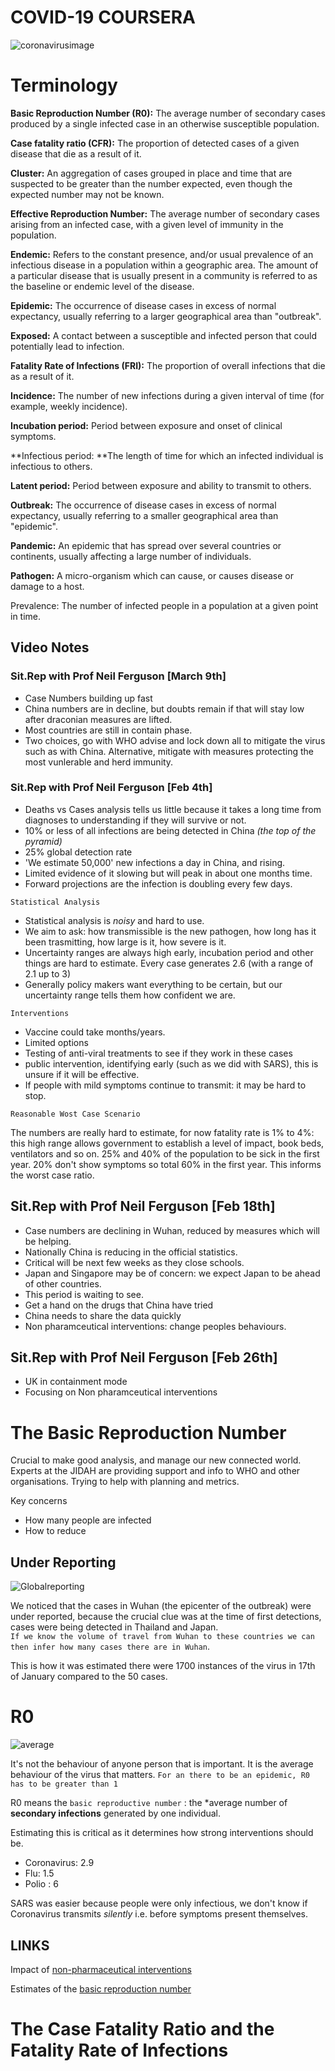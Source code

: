 # COVID-19 COURSERA

![coronavirusimage](https://wpcdn.us-east-1.vip.tn-cloud.net/www.abc6.com/content/uploads/2020/03/coronavirus.png)
  

# Terminology 
**Basic Reproduction Number (R0):** The average number of secondary cases produced by a single infected case in an otherwise susceptible population.

**Case fatality ratio (CFR):** The proportion of detected cases of a given disease that die as a result of it.

**Cluster:** An aggregation of cases grouped in place and time that are suspected to be greater than the number expected, even though the expected number may not be known.

**Effective Reproduction Number:** The average number of secondary cases arising from an infected case, with a given level of immunity in the population.

**Endemic:** Refers to the constant presence, and/or usual prevalence of an infectious disease in a population within a geographic area. The amount of a particular disease that is usually present in a community is referred to as the baseline or endemic level of the disease.

**Epidemic:** The occurrence of disease cases in excess of normal expectancy, usually referring to a larger geographical area than "outbreak".

**Exposed:** A contact between a susceptible and infected person that could potentially lead to infection.

**Fatality Rate of Infections (FRI):** The proportion of overall infections that die as a result of it.

**Incidence:** The number of new infections during a given interval of time (for example, weekly incidence).

**Incubation period:** Period between exposure and onset of clinical symptoms.

**Infectious period: **The length of time for which an infected individual is infectious to others.

**Latent period:** Period between exposure and ability to transmit to others.

**Outbreak:** The occurrence of disease cases in excess of normal expectancy, usually referring to a smaller geographical area than "epidemic".

**Pandemic:** An epidemic that has spread over several countries or continents, usually affecting a large number of individuals.

**Pathogen:** A micro-organism which can cause, or causes disease or damage to a host.

Prevalence: The number of infected people in a population at a given point in time.


## Video Notes
  

### Sit.Rep with Prof Neil Ferguson [March 9th]

- Case Numbers building up fast
- China numbers are in decline, but doubts remain if that will stay low after draconian measures are lifted. 
- Most countries are still in contain phase.
- Two choices, go with WHO advise and lock down all to mitigate the virus such as with China. Alternative, mitigate with measures protecting the most vunlerable and herd immunity. 
  

### Sit.Rep with Prof Neil Ferguson [Feb 4th]

- Deaths vs Cases analysis tells us little because it takes a long time from diagnoses to understanding if they will survive or not.
- 10% or less of all infections are being detected in China *(the top of the pyramid)*
- 25% global detection rate
- 'We estimate 50,000' new infections a day in China, and rising. 
- Limited evidence of it slowing but will peak in about one months time.
- Forward projections are the infection is doubling every few days. 
  
`Statistical Analysis`  


- Statistical analysis is *noisy* and hard to use. 
- We aim to ask: how transmissible is the new pathogen, how long has it been trasmitting, how large is it, how severe is it. 
- Uncertainty ranges are always high early, incubation period and other things are hard to estimate. Every case generates 2.6 (with a range of 2.1 up to 3)
- Generally policy makers want everything to be certain, but our uncertainty range tells them how confident we are. 

`Interventions`

- Vaccine could take months/years. 
- Limited options 
- Testing of anti-viral treatments to see if they work in these cases
- public intervention, identifying early (such as we did with SARS), this is unsure if it will be effective. 
- If people with mild symptoms continue to transmit:  it may be hard to stop.

`Reasonable Wost Case Scenario`

The numbers are really hard to estimate, for now fatality rate is 1% to 4%: this high range allows government to establish a level of impact, book beds, ventilators and so on. 25% and 40% of the population to be sick in the first year. 20% don't show symptoms so total 60% in the first year. This informs the worst case ratio. 

## Sit.Rep with Prof Neil Ferguson [Feb 18th]

- Case numbers are declining in Wuhan, reduced by measures which will be helping. 
- Nationally China is reducing in the official statistics. 
- Critical will be next few weeks as they close schools. 
- Japan and Singapore may be of concern: we expect Japan to be ahead of other countries.
- This period is waiting to see. 
- Get a hand on the drugs that China have tried
- China needs to share the data quickly
- Non pharamceutical interventions: change peoples behaviours. 

## Sit.Rep with Prof Neil Ferguson [Feb 26th]
- UK in containment mode
- Focusing on Non pharamceutical interventions


# The Basic Reproduction Number

Crucial to make good analysis, and manage our new connected world. Experts at the JIDAH are providing support and info to WHO and other organisations. Trying to help with planning and metrics. 

Key concerns 

- How many people are infected
- How to reduce
  
## Under Reporting   

![Globalreporting](images/global.png)

We noticed that the cases in Wuhan (the epicenter of the outbreak) were under reported, because the crucial clue was at the time of first detections, cases were being detected in Thailand and Japan.   
`If we know the volume of travel from Wuhan to these countries we can then infer how many cases there are in Wuhan`. 
  
This is how it was estimated there were 1700 instances of the virus in 17th of January compared to the 50 cases. 

# R0

![average](images/average.png)  
  
It's not the behaviour of anyone person that is important. It is the average behaviour of the virus that matters.
`For an there to be an epidemic, R0 has to be greater than 1  `
  
R0 means the `basic reproductive number` : the *average number of **secondary infections** generated by one individual. 

Estimating this is critical as it determines how strong interventions should be. 

- Coronavirus: 2.9 
- Flu: 1.5
- Polio : 6
  
SARS was easier because people were only infectious, we don't know if Coronavirus transmits *silently* i.e. before symptoms present themselves. 

## LINKS

Impact of [non-pharmaceutical interventions](https://www.imperial.ac.uk/media/imperial-college/medicine/sph/ide/gida-fellowships/Imperial-College-COVID19-NPI-modelling-16-03-2020.pdf)  

Estimates of the [basic reproduction number](https://www.imperial.ac.uk/media/imperial-college/medicine/sph/ide/gida-fellowships/Imperial-College-COVID19-transmissibility-25-01-2020.pdf)  
  
# The Case Fatality Ratio and the Fatality Rate of Infections
  
